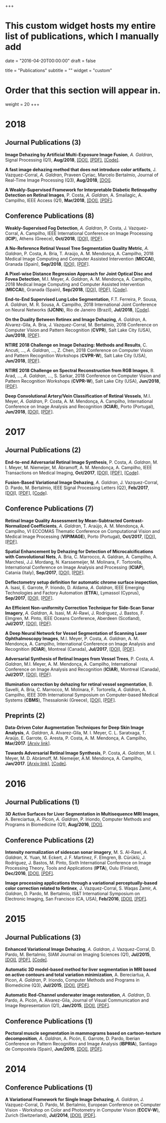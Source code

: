 +++
# This custom widget hosts my entire list of publications, which I manually add

date = "2016-04-20T00:00:00"
draft = false

title = "Publications"
subtitle = ""
widget = "custom"

# Order that this section will appear in.
weight = 20
+++

# 2018
##  **Journal Publications** (3)
**Image Dehazing by Artificial Multi-Exposure Image Fusion**, *A. Galdran*, Signal Processing (Q1), **Aug/2018**, 
[[DOI]](https://doi.org/10.1016/j.sigpro.2018.03.008), 
[[PDF]](pdf/amef_dehazing.pdf), 
[[Code]](https://github.com/agaldran/amef_dehazing).

**A fast image dehazing method that does not introduce color artifacts**, J. Vazquez-Corral, *A. Galdran*, Praveen Cyriac, 
Marcelo Bertalmío, Journal of Real-Time Image Processing (Q3), **Aug/2018**,
[[DOI]](https://doi.org/10.1007/s1155).


**A Weakly-Supervised Framework for Interpretable Diabetic Retinopathy Detection on Retinal Images**, 
P. Costa, *A. Galdran*, A. Smailagic, A. Campilho, IEEE Access (Q1), **Mar/2018**,
[[DOI]](https://doi.org/10.1109/ACCESS.2018.2816003), 
[[PDF]](http://ieeexplore.ieee.org/stamp/stamp.jsp?tp=&arnumber=8316808).

## **Conference Publications** (8)

**Weakly-Supervised Fog Detection**, *A. Galdran*, P. Costa, J. Vazquez-Corral, A. Campilho, IEEE International 
Conference on Image Processing (**ICIP**), Athens (Greece), **Oct/2018**,
[[DOI]](https://doi.org/10.1109/ICIP.2018.8451196),
[[PDF]](pdf/fog_detection.pdf).

**A No-Reference Retinal Vessel Tree Segmentation Quality Metric**, *A. Galdran*,  P. Costa, A. Bria, T. Araújo, A. M. Mendonça, A. Campilho,
2018 Medical Image Computing and Computer Assisted Intervention (**MICCAI**), Granada (Spain), **Sep/2018**, 
[[DOI]](https://doi.org/10.1007/978-3-030-00928-1_10),
[[PDF]](pdf/no_ref_vessel_qual.pdf).

**A Pixel-wise Distance Regression Approach for Joint Optical Disc and Fovea Detection**, M.I. Meyer, *A. Galdran*,  A. M. Mendonça, A. Campilho,
2018 Medical Image Computing and Computer Assisted Intervention (**MICCAI**), Granada (Spain), **Sep/2018**, 
[[DOI]](https://doi.org/10.1007/978-3-030-00934-2_5),
[[PDF]](pdf/od_fovea_location.pdf),
[[Code]](https://github.com/minesmeyer/od-fovea-regression).

**End-to-End Supervised Lung Lobe Segmentation**, F.T. Ferreira, P. Sousa, *A. Galdran*, M. R. Sousa, A. Campilho, 
2018 International Joint Conference on Neural Networks (**IJCNN**), Rio de Janeiro (Brazil), **Jul/2018**,
[[Code]](https://github.com/filipetrocadoferreira/end2endlobesegmentation).

**On the Duality Between Retinex and Image Dehazing**, *A. Galdran*, A. Alvarez-Gila, A. Bria, J. Vazquez-Corral, M. Bertalmío,
2018 Conference on Computer Vision and Pattern Recognition (**CVPR**), Salt Lake City (USA), **Jun/2018**, 
[[PDF]](http://openaccess.thecvf.com/content_cvpr_2018/papers/Galdran_On_the_Duality_CVPR_2018_paper.pdf). 

**NTIRE 2018 Challenge on Image Dehazing: Methods and Results**, C. Ancuti, ..., *A. Galdran*, ..., Z. Chen,
2018 Conference on Computer Vision and Pattern Recognition Workshops (**CVPR-W**), Salt Lake City (USA), **Jun/2018**, 
[[PDF]](http://www.kfm.cat/pdf/ntire-2018-dehazing-challenge-report.pdf). 


**NTIRE 2018 Challenge on Spectral Reconstruction from RGB Images**, B. Arad, ..., *A. Galdran*, ..., S. Sarkar,
2018 Conference on Computer Vision and Pattern Recognition Workshops (**CVPR-W**), Salt Lake City (USA), **Jun/2018**, 
[[PDF]](http://openaccess.thecvf.com/content_cvpr_2018_workshops/papers/w13/Arad_NTIRE_2018_Challenge_CVPR_2018_paper.pdf).


**Deep Convolutional Artery/Vein Classification of Retinal Vessels**, 
M.I. Meyer, *A. Galdran*, P. Costa, A. M. Mendonça, A. Campilho, 
International Conference on Image Analysis and Recognition (**ICIAR**), Porto (Portugal), **Jun/2018**,
[[DOI]](https://doi.org/10.1007/978-3-319-93000-8_71), 
[[PDF]](pdf/av_ines_iciar.pdf).

# 2017
##  **Journal Publications** (2)
**End-to-end Adversarial Retinal Image Synthesis**, 
P. Costa, *A. Galdran*, M. I. Meyer, M. Niemeijer, M. Àbramoff, A. M. Mendonça, A. Campilho, 
IEEE Transactions on Medical Imaging, **Oct/2017**,
[[DOI]](https://doi.org/10.1109/TMI.2017.2759102), 
[[PDF]](pdf/tmi_2017.pdf), 
[[Code]](https://github.com/costapt/adversarial_retinal_synthesis).

**Fusion-Based Variational Image Dehazing**, 
*A. Galdran*, J. Vazquez-Corral, D. Pardo, M. Bertalmio, IEEE Signal Processing Letters (Q2), **Feb/2017**, 
[[DOI]](https://doi.org/10.1109/LSP.2016.2643168), 
[[PDF]](https://bird.bcamath.org/handle/20.500.11824/659), 
[[Code]](https://sites.google.com/site/agaldran/software).

## **Conference Publications** (7)
**Retinal Image Quality Assessment by Mean-Subtracted Contrast-Normalized Coefficients**, 
*A. Galdran*, T. Araújo, A. M. Mendonça, A. Campilho, VI ECCOMAS Thematic Conference on Computational Vision and Medical 
Image Processing (**VIPIMAGE**), Porto (Portugal), **Oct/2017**, 
[[DOI]](https://doi.org/10.1007/978-3-319-68195-5_92), 
[[PDF]](pdf/vip_image_galdran.pdf).

**Spatial Enhancement by Dehazing for Detection of Microcalcifications with Convolutional Nets**, 
A. Bria, C. Marrocco, A. Galdran, A. Campilho, A. Marchesi, J.J. Mordang, N. Karssemeijer, M. Molinara, F. Tortorella, 
International Conference on Image Analysis and Processing (**ICIAP**), Catania (Italy), **Sep/2017**, 
[[DOI]](https://doi.org/10.1007/978-3-319-68548-9_27), 
[[PDF]](pdf/dehazing_microcalc.pdf).

**Deflectometry setup definition for automatic chrome surface inspection**, 
A. Isasi, E. Garrote,  P. Iriondo,  D. Aldama, *A. Galdran*, 
IEEE Emerging Technologies and Factory Automation (**ETFA**), Lymassol (Cyprus), **Sep/2017**, 
[[DOI]](https://doi.org/10.1109/ETFA.2017.8247756), 
[[PDF]](pdf/deflectometry.pdf).

**An Efficient Non-uniformity Correction Technique for Side-Scan Sonar Imagery**, 
*A. Galdran*, A. Isasi, M. Al-Rawi, J. Rodriguez, J. Bastos, F. Elmgren, M. Pinto, 
IEEE Oceans Conference, Aberdeen (Scotland), **Jul/2017**, 
[[DOI]](https://doi.org/10.1109/OCEANSE.2017.8084577), 
[[PDF]](pdf/sonar_correction.pdf).

**A Deep Neural Network for Vessel Segmentation of Scanning Laser Ophthalmoscopy Images**, 
M.I. Meyer, P. Costa, *A. Galdran*, A. M. Mendonça, A. Campilho, 
International Conference on Image Analysis and Recognition (**ICIAR**), Montreal (Canada), **Jul/2017**, 
[[DOI]](https://doi.org/10.1007/978-3-319-59876-5_56), 
[[PDF]](pdf/slo_vessel_segmentation.pdf).

**Adversarial Synthesis of Retinal Images from Vessel Trees**, 
P. Costa, *A. Galdran*, M.I. Meyer, A. M. Mendonça, A. Campilho, 
International Conference on Image Analysis and Recognition (**ICIAR**), Montreal (Canada), **Jul/2017**, 
[[DOI]](https://doi.org/10.1007/978-3-319-59876-5_57), 
[[PDF]](static/adv_syntehsis.pdf).

**Illumination correction by dehazing for retinal vessel segmentation**, 
B. Savelli, A. Bria, C. Marrocco, M. Molinara, F. Tortorella, *A. Galdran*, A. Campilho, 
IEEE 30th International Symposium on Computer-based Medical Systems (**CBMS**), Thessaloniki (Greece), 
[[DOI]](https://doi.org/10.1109/CBMS.2017.28), 
[[PDF]](pdf/dehazing_illumination_vessels.pdf).

## **Preprints** (2)
**Data-Driven Color Augmentation Techniques for Deep Skin Image Analysis**, 
*A. Galdran*, A. Alvarez-Gila, M. I. Meyer, C. L. Saratxaga, T. Araújo, 
E. Garrote, G. Aresta, P. Costa, A. M. Mendonça, A. Campilho, **Mar/2017**. 
[[Arxiv link]](https://arxiv.org/pdf/1703.03702).

**Towards Adversarial Retinal Image Synthesis**, 
P. Costa, *A. Galdran*, M. I. Meyer, M. D. Abràmoff, M. Niemeijer, A.M. Mendonça, A. Campilho, **Jan/2017**. 
[[Arxiv link]](https://arxiv.org/pdf/1701.08974), 
[[Code]](https://github.com/costapt/vess2ret).

# 2016
##  **Journal Publications** (1)
**3D Active Surfaces for Liver Segmentation in Multisequence MRI Images**, 
A. Bereciartua, A. Picon, *A. Galdran*, P. Iriondo, 
Computer Methods and Programs in Biomedicine (Q1), **Aug/2016**, 
[[DOI]](https://doi.org/10.1016/j.cmpb.2016.04.028).

## **Conference Publications** (2)
**Intensity normalization of sidescan sonar imagery**, 
M. S. Al-Rawi, *A. Galdran*, X. Yuan, M. Eckert, J. F. Martinez, F. Elmgren, 
B. Cürüklü, J. Rodriguez, J. Bastos, M. Pinto, 
Sixth International Conference on Image Processing Theory, Tools and Applications (**IPTA**), Oulu (Finland), **Dec/2016**, 
[[DOI]](https://doi.org/10.1109/IPTA.2016.7820967), 
[[PDF]](https://www.researchgate.net/publication/312561003_Intensity_normalization_of_sidescan_sonar_imagery).

**Image processing applications through a variational perceptually-based color correction related to Retinex**, 
J. Vazquez-Corral, S. Waqas Zamir, *A. Galdran*, D. Pardo, M. Bertalmio, 
IS&T International Symposium on Electronic Imaging, San Francisco (CA, USA), **Feb/2016**, 
[[DOI]](https://doi.org/10.2352/ISSN.2470-1173.2016.6.RETINEX-317), 
[[PDF]](http://www.ingentaconnect.com/content/ist/ei/2016/00002016/00000006/art00010?crawler=true).

# 2015
##  **Journal Publications** (3)
**Enhanced Variational Image Dehazing**, 
*A. Galdran*, J. Vazquez-Corral, D. Pardo, M. Bertalmio, SIAM Journal on Imaging Sciences (Q1), **Jul/2015**, 
[[DOI]](https://doi.org/10.1137/15M1008889), 
[[PDF]](http://www.dtic.upf.edu/~jvazquez/VariationalDehazing_EVID_final_LR.pdf), 
[[Code]](https://sites.google.com/site/agaldran/software).

**Automatic 3D model-based method for liver segmentation in MRI based on active contours and total variation minimization**, 
A. Bereciartua, A. Picon, *A. Galdran*, P. Iriondo, 
Computer Methods and Programs in Biomedicine (Q3), **Jul/2015**, 
[[DOI]](https://doi.org/10.1016/j.bspc.2015.04.005), 
[[PDF]](https://pdfs.semanticscholar.org/3b61/5d40216680c21aa7dc852011a1b403d35c27.pdf).

**Automatic Red-Channel underwater image restoration**, 
*A. Galdran*, D. Pardo, A. Picón, A. Alvarez-Gila, 
Journal of Visual Communication and Image Representation (Q1), **Jan/2015**, 
[[DOI]](https://doi.org/10.1016/j.jvcir.2014.11.006), 
[[PDF]](http://www.academia.edu/download/40429159/Automatic_Red-Channel_underwater_image_r20151127-13023-t6apld.pdf).

## **Conference Publications** (1)

**Pectoral muscle segmentation in mammograms based on cartoon-texture decomposition**, 
*A. Galdran*, A. Picón, E. Garrote, D. Pardo, 
Iberian Conference on Pattern Recognition and Image Analysis (**IBPRIA**), Santiago de Compostela (Spain), **Jun/2015**, 
[[DOI]](https://doi.org/10.1007/978-3-319-19390-8_66), 
[[PDF]](http://dsp.tecnalia.com/bitstream/handle/11556/200/IbPRIA2015_Galdran_camera_ready.pdf?sequence=1&isAllowed=y).


# 2014
## **Conference Publications** (1)
**A Variational Framework for Single Image Dehazing**, 
*A. Galdran*, J. Vazquez-Corral, D. Pardo, M. Bertalmio, 
European Conference on Computer Vision - Workshop on Color and Photometry in Computer Vision (**ECCV-W**), Zurich (Switzerland), **Jul/2014**, 
[[DOI]](https://doi.org/10.1007/978-3-319-16199-0_18), 
[[PDF]](http://ip4ec.upf.edu/system/files/publications/Galdranetaleccvw.pdf).
